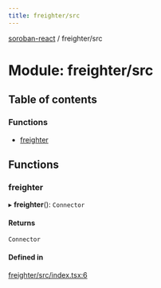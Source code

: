 ```yaml
---
title: freighter/src
---
```

[soroban-react](../README.md) / freighter/src

# Module: freighter/src

## Table of contents

### Functions

- [freighter](freighter_src.md#freighter)

## Functions

### freighter

▸ **freighter**(): `Connector`

#### Returns

`Connector`

#### Defined in

[freighter/src/index.tsx:6](https://github.com/paltalabs/soroban-react/blob/50e8963/packages/freighter/src/index.tsx#L6)
